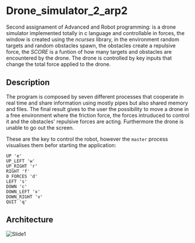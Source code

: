 # Drone_simulator_2_arp2
Second assignament of Advanced and Robot programming: is a drone simulator implemented totally in c language and controllable in forces, the window is created using the *ncurses* library, in the environment random targets and random obstacles spawn, the obstacles create a repulsive force, the *SCORE* is a funtion of how many targets and obstacles are encountered by the drone. The drone is controlled by key inputs that change the total force applied to the drone.

## Description
The program is composed by seven different processes that cooperate in real time and share information using mostly pipes but also shared memory and files.
The final result gives to the user the possibility to move a drone in a free environment where the friction force, the forces intruduced to control it and the obstacles' repulsive forces are acting.
Furthermore the drone is unable to go out the screen.

These are the key to control the robot, however the `master` process visualises them befor starting the application:
```
UP 'e'
UP_LEFT 'w'
UP_RIGHT 'r'
RIGHT 'f'
0 FORCES 'd'
LEFT 's'
DOWN 'c'
DOWN_LEFT 'x'
DOWN_RIGHT 'v'
QUIT 'q'
```

## Architecture
![Slide1](https://github.com/user-attachments/assets/39a474c6-425d-43a7-8c00-ef46c628144a)
